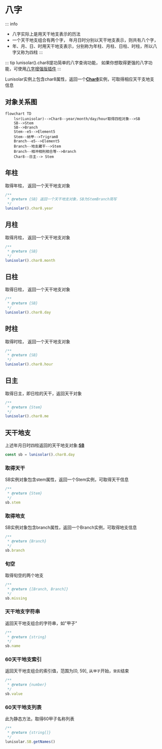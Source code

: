 # 八字

::: info

- 八字实际上是用天干地支表示的历法
- 一个天干地支组合有两个字， 年月日时分别以天干地支表示，则共有八个字，
- 年、月、日、时用天干地支表示，分别称为年柱、月柱、日柱、时柱，所以八字又称为四柱
:::

::: tip
lunisolar().char8提功简单的八字查询功能，
如果你想取得更强的八字功能，可使用[八字增强版插件](../plugins/char8ex.md)
:::

Lunisolar实例上包含char8属性，返回一个[**Char8**](../../api/char8.md)实例，可取得相应天干支地支信息

## 对象关系图

```mermaid
flowchart TD
    lsr(Lunisolar)-->Char8--year/month/day/hour取得四柱对象-->SB
    SB-->Stem
    SB-->Branch
    Stem--e5-->Element5
    Stem--纳甲-->Trigram8
    Branch--e5-->Element5
    Branch--地支藏干-->Stem
    Branch--相冲相刑相合等-->Branch
    Char8--日主--> Stem
```


## 年柱

取得年柱， 返回一个天干地支对象

```typescript
/**
 * @return {SB} 返回一个天干地支对象，SB为StemBranch简写
 */
lunisolar().char8.year
```

## 月柱

取得月柱， 返回一个天干地支对象

```typescript
/**
 * @return {SB}
 */
lunisolar().char8.month
```

## 日柱

取得日柱， 返回一个天干地支对象

```typescript
/**
 * @return {SB}
 */
lunisolar().char8.day
```

## 时柱

取得时柱， 返回一个天干地支对象

```typescript
/**
 * @return {SB}
 */
lunisolar().char8.hour
```

## 日主

取得日主，即日柱的天干，返回天干对象

```typescript
/**
 * @return {Stem}
 */
lunisolar().char8.me
```

## 天干地支

上述年月日时四柱返回的天干地支对象:[**SB**](../../api/sb.md)

```typescript
const sb = lunisolar().char8.day
```

### 取得天干

SB实例对象包含stem属性，返回一个Stem实例，可取得天干信息

```typescript
/**
 * @return {Stem}
 */
sb.stem 
```

### 取得地支

SB实例对象包含branch属性，返回一个Branch实例，可取得地支信息

```typescript
/**
 * @return {Branch}
 */
sb.branch
```

### 旬空

取得旬空的两个地支

```typescript
/**
 * @return {[Branch, Branch]}
 */
sb.missing
```

### 天干地支字符串

返回天干地支组合的字符串，如"甲子"

```typescript
/**
 * @return {string}
 */
sb.name
```

### 60天干地支索引

返回天干地支组合的索引值，范围为[0, 59], 从`甲子`开始，`癸亥`结束

```typescript
/**
 * @return {number}
 */
sb.value
```

### 60天干地支列表

此为静态方法，取得60甲子名称列表

```typescript
/**
 * @return {string[]}
 */
lunisolar.SB.getNames()
```
